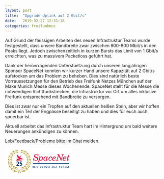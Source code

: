 ```yaml
---
layout: post
title:  "Upgrade Uplink auf 2 Gbit/s"
date:   2019-02-27 12:31:18
categories: freifunkmuc
---
```

Auf Grund der fleissigen Arbeiten des neuen Infrastruktur Teams wurde festgestellt, dass unsere Bandbreite zwar zwischen 600-800 Mbit/s in den Peaks liegt. Jedoch zwischenzeitlich in kurzen Bursts das Limit von 1 Gbit/s erreichten, was zu massivem Packetloss geführt hat.

Dank der herovrragenden Unterstuetzung durch unseren langjährigen Sponsor SpaceNet konnten wir kurzer Hand unsere Kapazität auf 2 Gbit/s aufstocken um das Problem zu beheben. 
Dies sind natürlich beste Vorraussetzungen für den Betrieb des Freifunk Netzes München auf der Make Munich Messe dieses Wochenende. SpaceNet stellt für die Messe die notwendigen Richtfunkstrecken, die Infrastruktur vor Ort um alles inklusive Freifunk entsprechend mit Bandbreite zu versorgen.

Dies ist zwar nur ein Tropfen auf den aktuellen heißen Stein, aber wir hoffen damit ein Teil der Engpässe beseitigt zu haben und dies für euch auch spuerbar ist.

Aktuell arbeitet das Infrastruktur Team hart im Hintergrund um bald weitere Neuerungen ankündigen zu können.

Lob/Feedback/Probleme bitte im [Chat](https://chat.ffmuc.net/freifunk/channels/noc) melden.

![Logo Spacenet](/assets/logo_spacenet.png)

